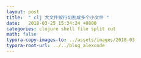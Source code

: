 ```yaml
---
layout: post
title:  " clj 大文件按行切割成多个小文件 "
date:   2018-03-25 15:34:24 +0800
categories: clojure shell file split cut
math: false
typora-copy-images-to: ../assets/images/2018-03
typora-root-url: ../../blog_alexcode
---
```





<script src="https://gist.github.com/alexwanng/c880a9cc26fd356577681c19595d0982.js"></script>
